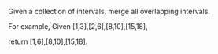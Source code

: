 Given a collection of intervals, merge all overlapping intervals.

For example, Given [1,3],[2,6],[8,10],[15,18],

return [1,6],[8,10],[15,18].